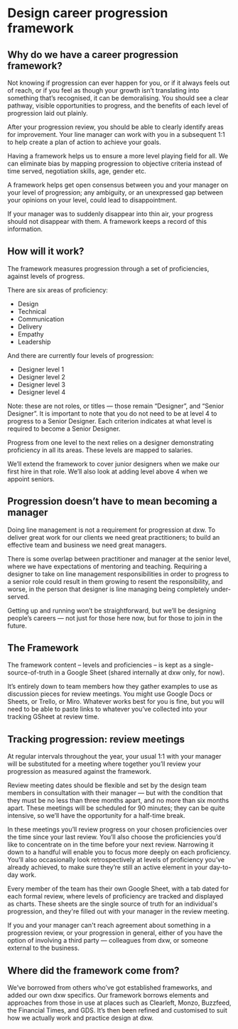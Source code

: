 # Design career progression framework

## Why do we have a career progression framework?

Not knowing if progression can ever happen for you, or if it always feels out of reach, or if you feel as though your growth isn’t translating into something that’s recognised, it can be demoralising. You should see a clear pathway, visible opportunities to progress, and the benefits of each level of progression laid out plainly.

After your progression review, you should be able to clearly identify areas for improvement. Your line manager can work with you in a subsequent 1:1 to help create a plan of action to achieve your goals.

Having a framework helps us to ensure a more level playing field for all. We can eliminate bias by mapping progression to objective criteria instead of time served, negotiation skills, age, gender etc.

A framework helps get open consensus between you and your manager on your level of progression; any ambiguity, or an unexpressed gap between your opinions on your level, could lead to disappointment.

If your manager was to suddenly disappear into thin air, your progress should not disappear with them. A framework keeps a record of this information.

## How will it work?

The framework measures progression through a set of proficiencies, against levels of progress.

There are six areas of proficiency:

- Design
- Technical
- Communication
- Delivery
- Empathy
- Leadership

And there are currently four levels of progression:

- Designer level 1
- Designer level 2
- Designer level 3
- Designer level 4

Note: these are not roles, or titles — those remain “Designer”, and “Senior Designer”. It is important to note that you do not need to be at level 4 to progress to a Senior Designer. Each criterion indicates at what level is required to become a Senior Designer.

Progress from one level to the next relies on a designer demonstrating proficiency in all its areas. These levels are mapped to salaries.

We’ll extend the framework to cover junior designers when we make our first hire in that role. We’ll also look at adding level above 4 when we appoint seniors.

## Progression doesn’t have to mean becoming a manager

Doing line management is not a requirement for progression at dxw. To deliver great work for our clients we need great practitioners; to build an effective team and business we need great managers.

There is some overlap between practitioner and manager at the senior level, where we have expectations of mentoring and teaching. Requiring a designer to take on line management responsibilities in order to progress to a senior role could result in them growing to resent the responsibility, and worse, in the person that designer is line managing being completely under-served.

Getting up and running won’t be straightforward, but we’ll be designing people’s careers — not just for those here now, but for those to join in the future.

## The Framework

The framework content – levels and proficiencies – is kept as a single-source-of-truth in a Google Sheet (shared internally at dxw only, for now).

It’s entirely down to team members how they gather examples to use as discussion pieces for review meetings. You might use Google Docs or Sheets, or Trello, or Miro. Whatever works best for you is fine, but you will need to be able to paste links to whatever you’ve collected into your tracking GSheet at review time.

## Tracking progression: review meetings

At regular intervals throughout the year, your usual 1:1 with your manager will be substituted for a meeting where together you’ll review your progression as measured against the framework.

Review meeting dates should be flexible and set by the design team members in consultation with their manager — but with the condition that they must be no less than three months apart, and no more than six months apart. These meetings will be scheduled for 90 minutes; they can be quite intensive, so we’ll have the opportunity for a half-time break.

In these meetings you’ll review progress on your chosen proficiencies over the time since your last review. You’ll also choose the proficiencies you’d like to concentrate on in the time before your next review. Narrowing it down to a handful will enable you to focus more deeply on each proficiency. You’ll also occasionally look retrospectively at levels of proficiency you’ve already achieved, to make sure they’re still an active element in your day-to-day work.

Every member of the team has their own Google Sheet, with a tab dated for each formal review, where levels of proficiency are tracked and displayed as charts. These sheets are the single source of truth for an individual's progression, and they're filled out with your manager in the review meeting.

If you and your manager can't reach agreement about something in a progression review, or your progression in general, either of you have the option of involving a third party — colleagues from dxw, or someone external to the business.

## Where did the framework come from?

We’ve borrowed from others who’ve got established frameworks, and added our own dxw specifics. Our framework borrows elements and approaches from those in use at places such as Clearleft, Monzo, Buzzfeed, the Financial Times, and GDS. It’s then been refined and customised to suit how we actually work and practice design at dxw.
